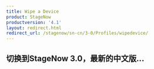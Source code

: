 ```yaml
---
title: Wipe a Device
product: StageNow
productversion: '4.1'
layout: redirect.html
redirect_url: /stagenow/sn-cn/3-0/Profiles/wipedevice/
---
```


## 切换到StageNow 3.0，最新的中文版...
